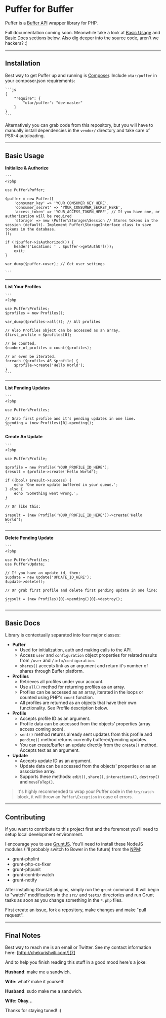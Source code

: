 **Puffer** for **Buffer**
=========================

Puffer is a [Buffer API][1] wrapper library for PHP.

Full documentation coming soon. Meanwhile take a look at [Basic Usage][2] and [Basic Docs][3] sections below. Also dig deeper into the source code, aren't we hackers? :)

----------

Installation
------------
Best way to get Puffer up and running is [Composer][4]. Include `otar/puffer` in your composer.json requirements:

    ```js
    {
        "require": {
            "otar/puffer": "dev-master"
        }
    }
    ```

Alternatively you can grab code from this repository, but you will have to manually install dependencies in the `vendor/` directory and take care of PSR-4 autoloading.

----------

Basic Usage
-----------

**Initialize & Authorize**

    ```
    <?php

    use Puffer\Puffer;

    $puffer = new Puffer([
        'consumer_key' => 'YOUR_CONSUMER_KEY_HERE',
        'consumer_secret' => 'YOUR_CONSUMER_SECRET_HERE',
        'access_token' => 'YOUR_ACCESS_TOKEN_HERE', // If you have one, or authorization will be required
        'storage' => new \Puffer\Storages\Session // Stores tokens in the session (default). Implement Puffer\StorageInterface class to save tokens in the database.
    ]);

    if (!$puffer->isAuthorized()) {
        header('Location: ' . $puffer->getAuthUrl());
        exit;
    }

    var_dump($puffer->user); // Get user settings

    ```


----------


**List Your Profiles**

    ```
    <?php

    use Puffer\Profiles;
    $profiles = new Profiles();

    var_dump($profiles->all()); // All profiles

    // Also Profiles object can be accessed as an array,
    $first_profile = $profiles[0];

    // be counted,
    $number_of_profiles = count($profiles);

    // or even be iterated.
    foreach ($profiles AS $profile) {
        $profile->create('Hello World');
    }
    ```

----------

**List Pending Updates**

    ```
    <?php

    use Puffer\Profiles;

    // Grab first profile and it's pending updates in one line.
    $pending = (new Profiles)[0]->pending();
    ```

**Create An Update**

    ```
    <?php

    use Puffer\Profile;

    $profile = new Profile('YOUR_PROFILE_ID_HERE');
    $result = $profile->create('Hello World');

    if ((bool) $result->success) {
        echo 'One more update buffered in your queue.';
    } else {
        echo 'Something went wrong.';
    }

    // Or like this:

    $result = (new Profile('YOUR_PROFILE_ID_HERE'))->create('Hello World');
    ```

----------

**Delete Pending Update**

    ```
    <?php

    use Puffer\Profiles;
    use Puffer\Update;

    // If you have an update id, then:
    $update = new Update('UPDATE_ID_HERE');
    $update->delete();

    // Or grab first profile and delete first pending update in one line:

    $result = (new Profiles)[0]->pending()[0]->destroy();
    ```


----------

Basic Docs
------------
Library is contextually separated into four major classes:

 - **Puffer**
     - Used for initialization, auth and making calls to the API.
     - Access `user` and `configuration` object properties for related results from `/user` and `/info/configuration`.
     - `shares()` accepts link as an argument and return it's number of shares through Buffer platform.
 - **Profiles**
     - Retrieves all profiles under your account.
     - Use `all()` method for returning profiles as an array.
     - Profiles can be accessed as an array, iterated in the loops or counted using PHP's `count` function.
     - All profiles are returned as an objects that have their own functionality. See Profile description below.
 - **Profile**
     - Accepts profile ID as an argument.
     - Profile data can be accessed from the objects' properties (array access coming soon).
     - `sent()` method returns already sent updates from this profile and `pending()` method returns currently buffered/pending updates.
     - You can create/buffer an update directly from the `create()` method. Accepts text as an argument.
 - **Update**
     - Accepts update ID as an argument.
     - Update data can be accessed from the objects' properties or as an associative array.
     - Supports these methods: `edit()`, `share()`, `interactions()`, `destroy()` and `moveToTop()`.

> It's highly recommended to wrap your Puffer code in the `try/catch`
> block, it will throw an `Puffer\Exception` in case of errors.

----------

Contributing
------------

If you want to contribute to this project first and the foremost you'll need to setup local development environment.

I encourage you to use [GruntJS][5]. You'll need to install these NodeJS modules (I'll probably switch to Bower in the future) from the [NPM][6]:

 - grunt-phplint
 - grunt-php-cs-fixer
 - grunt-phpunit
 - grunt-contrib-watch
 - grunt-notify

After installing GruntJS plugins, simply run the `grunt` command. It will begin to "watch" modifications in the `src/` and `tests/` directories and run Grunt tasks as soon as you change something in the `*.php` files.

First create an issue, fork a repository, make changes and make "pull request".

----------

Final Notes
------
Best way to reach me is an email or Twitter. See my contact information here: [http://chekurishvili.com/][7]

And to help you finish reading this stuff in a good mood here's a joke:

**Husband**: make me a sandwich.

**Wife**: what? make it yourself!

**Husband**: sudo make me a sandwich.

**Wife: Okay...**

Thanks for staying tuned! :)

  [1]: https://bufferapp.com/developers/api
  [2]: #basic-usage
  [3]: #basic-docs
  [4]: https://getcomposer.org/
  [5]: http://gruntjs.com/
  [6]: https://www.npmjs.org/
  [7]: http://chekurishvili.com/
